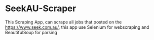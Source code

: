 # SeekAU-Scraper
This Scraping App, can scrape all jobs that posted on the https://www.seek.com.au/, this app use Selenium for webscraping and BeautifulSoup for parsing
